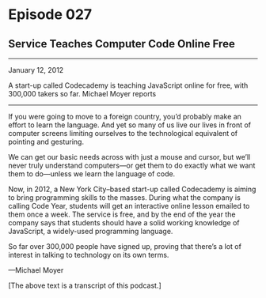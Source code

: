 # Episode 027

## Service Teaches Computer Code Online Free

---

January 12, 2012

A start-up called Codecademy is teaching JavaScript online for free, with 300,000 takers so far. Michael Moyer reports

---

If you were going to move to a foreign country, you’d probably make an effort to learn the language. And yet so many of us live our lives in front of computer screens limiting ourselves to the technological equivalent of pointing and gesturing.

We can get our basic needs across with just a mouse and cursor, but we’ll never truly understand computers—or get them to do exactly what we want them to do—unless we learn the language of code.

Now, in 2012, a New York City–based start-up called Codecademy is aiming to bring programming skills to the masses. During what the company is calling Code Year, students will get an interactive online lesson emailed to them once a week. The service is free, and by the end of the year the company says that students should have a solid working knowledge of JavaScript, a widely-used programming language.

So far over 300,000 people have signed up, proving that there’s a lot of interest in talking to technology on its own terms.

—Michael Moyer

[The above text is a transcript of this podcast.]

